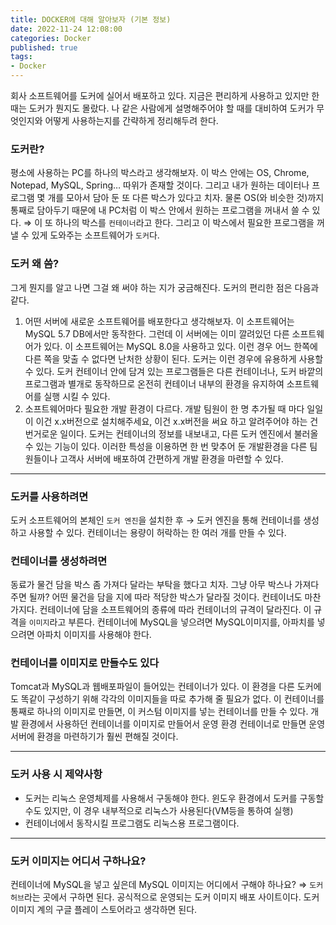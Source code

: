 ```yaml
---
title: DOCKER에 대해 알아보자 (기본 정보)  
date: 2022-11-24 12:08:00
categories: Docker  
published: true 
tags:
- Docker 
---
```



회사 소프트웨어를 도커에 실어서 배포하고 있다. 지금은 편리하게 사용하고 있지만 한때는 도커가 뭔지도 몰랐다. 나 같은 사람에게 설명해주어야 할 때를 대비하여 도커가 무엇인지와 어떻게 사용하는지를 간략하게 정리해두려 한다. 

### 도커란?

평소에 사용하는 PC를 하나의 박스라고 생각해보자. 이 박스 안에는 OS, Chrome, Notepad, MySQL, Spring… 따위가 존재할 것이다. 
그리고 내가 원하는 데이터나 프로그램 몇 개를 모아서 담아 둔 또 다른 박스가 있다고 치자. 물론 OS(와 비슷한 것)까지 통째로 담아두기 때문에 내 PC처럼 이 박스 안에서 원하는 프로그램을 꺼내서 쓸 수 있다. ⇒ 이 또 하나의 박스를 `컨테이너`라고 한다. 그리고 이 박스에서 필요한 프로그램을 꺼낼 수 있게 도와주는 소프트웨어가 `도커`다. 

### 도커 왜 씀?

그게 뭔지를 알고 나면 그걸 왜 써야 하는 지가 궁금해진다. 도커의 편리한 점은 다음과 같다. 

1. 어떤 서버에 새로운 소프트웨어를 배포한다고 생각해보자. 이 소프트웨어는 MySQL 5.7 DB에서만 동작한다. 그런데 이 서버에는 이미 깔려있던 다른 소프트웨어가 있다. 이 소프트웨어는 MySQL 8.0을 사용하고 있다. 이런 경우 어느 한쪽에 다른 쪽을 맞출 수 없다면 난처한 상황이 된다. 도커는 이런 경우에 유용하게 사용할 수 있다. 도커 컨테이너 안에 담겨 있는 프로그램들은 다른 컨테이너나, 도커 바깥의 프로그램과 별개로 동작하므로 온전히 컨테이너 내부의 환경을 유지하여 소프트웨어를 실행 시킬 수 있다. 
2. 소프트웨어마다 필요한 개발 환경이 다르다. 개발 팀원이 한 명 추가될 때 마다 일일이 이건 x.x버전으로 설치해주세요, 이건 x.x버전을 써요 하고 알려주어야 하는 건 번거로운 일이다. 도커는 컨테이너의 정보를 내보내고, 다른 도커 엔진에서 불러올 수 있는 기능이 있다. 이러한 특성을 이용하면 한 번 맞추어 둔 개발환경을 다른 팀원들이나 고객사 서버에 배포하여 간편하게 개발 환경을 마련할 수 있다. 

---

### 도커를 사용하려면

도커 소프트웨어의 본체인 `도커 엔진`을 설치한 후 → 도커 엔진을 통해 컨테이너를 생성하고 사용할 수 있다. 컨테이너는 용량이 허락하는 한 여러 개를 만들 수 있다. 

### 컨테이너를 생성하려면

동료가 물건 담을 박스 좀 가져다 달라는 부탁을 했다고 치자. 그냥 아무 박스나 가져다주면 될까? 어떤 물건을 담을 지에 따라 적당한 박스가 달라질 것이다. 컨테이너도 마찬가지다. 컨테이너에 담을 소프트웨어의 종류에 따라 컨테이너의 규격이 달라진다. 이 규격을 `이미지`라고 부른다. 컨테이너에 MySQL을 넣으려면 MySQL이미지를, 아파치를 넣으려면 아파치 이미지를 사용해야 한다. 

### 컨테이너를 이미지로 만들수도 있다

Tomcat과 MySQL과 웹배포파일이 들어있는 컨테이너가 있다. 이 환경을 다른 도커에도 똑같이 구성하기 위해 각각의 이미지들을 따로 추가해 줄 필요가 없다. 이 컨테이너를 통째로 하나의 이미지로 만들면, 이 커스텀 이미지를 넣는 컨테이너를 만들 수 있다. 개발 환경에서 사용하던 컨테이너를 이미지로 만들어서 운영 환경 컨테이너로 만들면 운영 서버에 환경을 마련하기가 훨씬 편해질 것이다. 

---

### 도커 사용 시 제약사항

- 도커는 리눅스 운영체제를 사용해서 구동해야 한다. 윈도우 환경에서 도커를 구동할 수도 있지만, 이 경우 내부적으로 리눅스가 사용된다(VM등을 통하여 실행)
- 컨테이너에서 동작시킬 프로그램도 리눅스용 프로그램이다.

---

### 도커 이미지는 어디서 구하나요?

컨테이너에 MySQL을 넣고 싶은데 MySQL 이미지는 어디에서 구해야 하나요? ⇒ `도커 허브`라는 곳에서 구하면 된다. 공식적으로 운영되는 도커 이미지 배포 사이트이다. 도커 이미지 계의 구글 플레이 스토어라고 생각하면 된다.